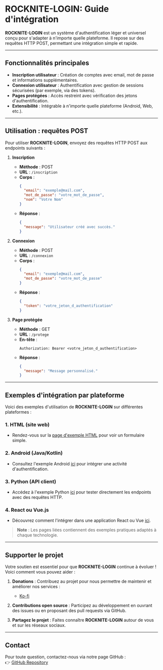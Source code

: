 # ROCKNITE-LOGIN: Guide d'intégration

**ROCKNITE-LOGIN** est un système d'authentification léger et universel conçu pour s'adapter à n'importe quelle plateforme. Il repose sur des requêtes HTTP POST, permettant une intégration simple et rapide.

---

## Fonctionnalités principales

- **Inscription utilisateur** : Création de comptes avec email, mot de passe et informations supplémentaires.
- **Connexion utilisateur** : Authentification avec gestion de sessions sécurisées (par exemple, via des tokens).
- **Pages protégées** : Accès restreint avec vérification des jetons d'authentification.
- **Extensibilité** : Intégrable à n'importe quelle plateforme (Android, Web, etc.).

---

## Utilisation : requêtes POST

Pour utiliser **ROCKNITE-LOGIN**, envoyez des requêtes HTTP POST aux endpoints suivants :

1. **Inscription**
   - **Méthode** : POST  
   - **URL** : `/inscription`  
   - **Corps** : 
     ```json
     {
       "email": "exemple@mail.com",
       "mot_de_passe": "votre_mot_de_passe",
       "nom": "Votre Nom"
     }
     ```
   - **Réponse** : 
     ```json
     {
       "message": "Utilisateur créé avec succès."
     }
     ```

2. **Connexion**
   - **Méthode** : POST  
   - **URL** : `/connexion`  
   - **Corps** :
     ```json
     {
       "email": "exemple@mail.com",
       "mot_de_passe": "votre_mot_de_passe"
     }
     ```
   - **Réponse** :
     ```json
     {
       "token": "votre_jeton_d_authentification"
     }
     ```

3. **Page protégée**
   - **Méthode** : GET  
   - **URL** : `/protege`  
   - **En-tête** :  
     ```
     Authorization: Bearer <votre_jeton_d_authentification>
     ```
   - **Réponse** :
     ```json
     {
       "message": "Message personnalisé."
     }
     ```

---

## Exemples d'intégration par plateforme

Voici des exemples d'utilisation de **ROCKNITE-LOGIN** sur différentes plateformes :

### 1. **HTML (site web)**  
   - Rendez-vous sur la [page d'exemple HTML](docs/html-example.md) pour voir un formulaire simple.

### 2. **Android (Java/Kotlin)**  
   - Consultez l'exemple Android [ici](docs/android-example.md) pour intégrer une activité d'authentification.

### 3. **Python (API client)**  
   - Accédez à l'exemple Python [ici](docs/python-example.md) pour tester directement les endpoints avec des requêtes HTTP.

### 4. **React ou Vue.js**  
   - Découvrez comment l'intégrer dans une application React ou Vue [ici](docs/react-example.md).

> **Note** : Les pages liées contiennent des exemples pratiques adaptés à chaque technologie.

---

## Supporter le projet

Votre soutien est essentiel pour que **ROCKNITE-LOGIN** continue à évoluer ! Voici comment vous pouvez aider :

1. **Donations** : Contribuez au projet pour nous permettre de maintenir et améliorer nos services :
   - [Ko-fi](https://ko-fi.com/rocknite_studio)

2. **Contributions open source** : Participez au développement en ouvrant des issues ou en proposant des pull requests via GitHub.

3. **Partagez le projet** : Faites connaître **ROCKNITE-LOGIN** autour de vous et sur les réseaux sociaux.

---

## Contact

Pour toute question, contactez-nous via notre page GitHub :  
👉 [GitHub Repository](https://rocknite-studio.github.io/rocknite-login)
